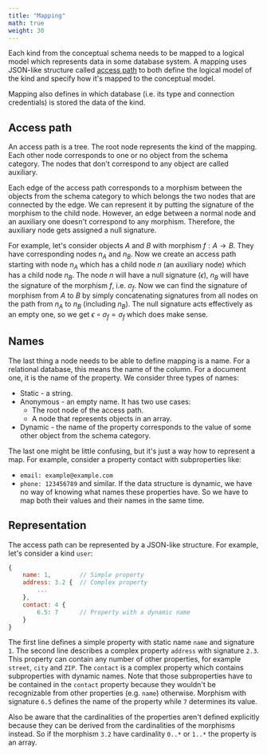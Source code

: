 ```yaml
---
title: "Mapping"
math: true
weight: 30
---
```


Each kind from the conceptual schema needs to be mapped to a logical model which represents data in some database system. A mapping uses JSON-like structure called [access path](#access-path) to both define the logical model of the kind and specify how it's mapped to the conceptual model.

Mapping also defines in which database (i.e. its type and connection credentials) is stored the data of the kind.

## Access path

An access path is a tree. The root node represents the kind of the mapping. Each other node corresponds to one or no object from the schema category. The nodes that don't correspond to any object are called auxiliary.

Each edge of the access path corresponds to a morphism between the objects from the schema category to which belongs the two nodes that are connected by the edge. We can represent it by putting the signature of the morphism to the child node. However, an edge between a normal node and an auxiliary one doesn't correspond to any morphism. Therefore, the auxiliary node gets assigned a null signature.

For example, let's consider objects $A$ and $B$ with morphism $f: A \rightarrow B$. They have corresponding nodes $n_A$ and $n_B$. Now we create an access path starting with node $n_A$ which has a child node $n$ (an auxiliary node) which has a child node $n_B$. The node $n$ will have a null signature ($\epsilon$), $n_B$ will have the signature of the morphism $f$, i.e. $\sigma_f$. Now we can find the signature of morphism from $A$ to $B$ by simply concatenating signatures from all nodes on the path from $n_A$ to $n_B$ (including $n_B$). The null signature acts effectively as an empty one, so we get $\epsilon \circ \sigma_f = \sigma_f$ which does make sense.

## Names

The last thing a node needs to be able to define mapping is a name. For a relational database, this means the name of the column. For a document one, it is the name of the property. We consider three types of names:
- Static - a string.
- Anonymous - an empty name. It has two use cases:
    - The root node of the access path.
    - A node that represents objects in an array.
- Dynamic - the name of the property corresponds to the value of some other object from the schema category.

The last one might be little confusing, but it's just a way how to represent a map. For example, consider a property contact with subproperties like:
- `email: example@example.com`
- `phone: 123456789`
and similar. If the data structure is dynamic, we have no way of knowing what names these properties have. So we have to map both their values and their names in the same time.

## Representation

The access path can be represented by a JSON-like structure. For example, let's consider a kind `user`:
```js
{
    name: 1,        // Simple property
    address: 3.2 {  // Complex property
        ...
    },
    contact: 4 {
        6.5: 7      // Property with a dynamic name
    }
}
```
The first line defines a simple property with static name `name` and signature `1`. The second line describes a complex property `address` with signature `2.3`. This property can contain any number of other properties, for example `street`, `city` and `ZIP`. The `contact` is a complex property which contains subproperties with dynamic names. Note that those subproperties have to be contained in the `contact` property because they wouldn't be recognizable from other properties (e.g. `name`) otherwise. Morphism with signature `6.5` defines the name of the property while `7` determines its value.

Also be aware that the cardinalities of the properties aren't defined explicitly because they can be derived from the cardinalities of the morphisms instead. So if the morphism `3.2` have cardinality `0..*` or `1..*` the property is an array.
